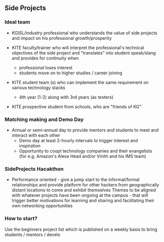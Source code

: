 

## Side Projects

### Ideal team
 - KGISL/industry professional who understands the value of side projects and impact on his professional growth/prosperity 
 - KITE faculty/trainer who will interpret the professional's technical objectives of the side project and "translates" into student speak/slang and provides for continuity when 
	 - professional loses interest 
	 - students move on to higher studies / career joining 

 - KITE student team (s) who can implement the same requirement on various technology stacks 
	 - 4th year (1-2) along with 3rd years (as testers) 
 - KITE prospective student from schools, who are "friends of KG" 

### Matching making and Demo Day
- Annual or semi-annual day to provide mentors and students to meet and interact with each other 
	- Demo day at least 2-hourly intervals to trigger interest and inspiration 
	- Opportunity to coopt technology companies and their evangelists (for e.g. Amazon's Alexa Head and/or Vinith and his IMS team) 

### SideProjects Hacakthon 
 
 - Performance oriented - give a jump start to the informal/formal relationships and provide platform for other hackers from geographically distant locations to come and exhibit themselves 
	Themes to be aligned with whatever projects have been ongoing at the campus - that will trigger better motivations for learning and sharing and facilitating their own networking opportunities 

### How to start? 

Use the beginners project list which is published on a weekly basis to bring students / mentors / develo
<!--stackedit_data:
eyJoaXN0b3J5IjpbMTkwNDgyODc2LDYyNTQwMzIyMV19
-->